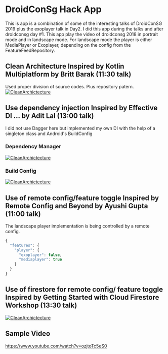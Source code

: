 # DroidConSg Hack App

This is app is a combination of some of the interesting talks of DroidConSG 2019 plus the exoplayer talk in Day2. I did this 
app during the talks and after droidconsg day #1. This app play the video of droidconsg 2018 in portrait mode and in landscape mode. For landscape mode the player is  either MediaPlayer or Exoplayer, depending on the config from the FeatureFeedRepository.


## Clean Architecture Inspired by Kotlin Multiplatform by Britt Barak (11:30 talk)

Used proper division of source codes. Plus repository patern.
<a href="https://github.com/objectiveCarlo/android_droidconsghack/tree/master/app/src/main/java/ph/carlo/android/cldroidconhack"><img src="https://raw.githubusercontent.com/objectiveCarlo/android_droidconsghack/master/__images/cleanarchitecture.png" title="CleanArchictecture" alt="CleanArchictecture"></a>

<!-- [![CleanArchictecture](https://raw.githubusercontent.com/objectiveCarlo/android_droidconsghack/master/__images/cleanarchitecture.png)](https://github.com/objectiveCarlo/android_droidconsghack/tree/master/app/src/main/java/ph/carlo/android/cldroidconhack) -->

## Use dependency injection Inspired by Effective DI ... by Adit Lal (13:00 talk)
I did not use Dagger here but implemented my own DI with the help of a singleton class and Android's BuildConfig


### Dependency Manager 
<a href="https://github.com/objectiveCarlo/android_droidconsghack/blob/master/app/src/main/java/ph/carlo/android/cldroidconhack/dependency/DependencyManager.kt"><img src="https://raw.githubusercontent.com/objectiveCarlo/android_droidconsghack/master/__images/dependencymanager.png" title="CleanArchictecture" alt="CleanArchictecture"></a>

### Build Config
<a href="https://github.com/objectiveCarlo/android_droidconsghack/blob/master/app/build.gradle"><img src="https://raw.githubusercontent.com/objectiveCarlo/android_droidconsghack/master/__images/simpledi.png" title="CleanArchictecture" alt="CleanArchictecture"></a>


## Use of remote config/feature toggle Inspired by Remote Config and Beyond by Ayushi Gupta (11:00 talk)
The landscape player implementation is being controlled by a remote config. 
```javascript
{
  "features": {
    "player": {
      "exoplayer": false,
      "mediaplayer": true
    }
  }
}
```
## Use of firestore for remote config/ feature toggle Inspired by Getting Started with Cloud Firestore Workshop (13:30 talk)

<a href="https://github.com/objectiveCarlo/android_droidconsghack/blob/master/app/src/main/java/ph/carlo/android/cldroidconhack/data/feature/FeatureFireStoreImplementation.kt"><img src="https://raw.githubusercontent.com/objectiveCarlo/android_droidconsghack/master/__images/firestore.png" title="CleanArchictecture" alt="CleanArchictecture"></a>

## Sample Video
https://www.youtube.com/watch?v=ozjtoTc5eS0

